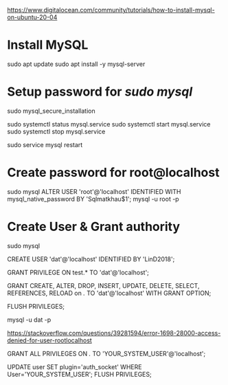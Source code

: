 https://www.digitalocean.com/community/tutorials/how-to-install-mysql-on-ubuntu-20-04

# Install MySQL
sudo apt update
sudo apt install -y mysql-server

# Setup password for *sudo mysql*
sudo mysql_secure_installation
<!-- root pass: Sqlmatkhau$1 -->


sudo systemctl status mysql.service
sudo systemctl start mysql.service
sudo systemctl stop mysql.service

sudo service mysql restart

# Create password for root@localhost
sudo mysql
ALTER USER 'root'@'localhost' IDENTIFIED WITH mysql_native_password BY 'Sqlmatkhau$1';
mysql -u root -p 

# Create User & Grant authority
<!-- run mysql CLI -->
sudo mysql

<!-- CREATE USER 'username'@'host' IDENTIFIED WITH authentication_plugin BY '123456'; -->
CREATE USER 'dat'@'localhost' IDENTIFIED BY 'LinD2018';

GRANT PRIVILEGE ON test.* TO 'dat'@'localhost';

GRANT CREATE, ALTER, DROP, INSERT, UPDATE, DELETE, SELECT, REFERENCES, RELOAD on *.* TO 'dat'@'localhost' WITH GRANT OPTION;

FLUSH PRIVILEGES;

<!-- access dat account -->
mysql -u dat -p

<!-- fix mysql -u root -p accessd denied: remove pass OR CREATE USER(recommend) -->
https://stackoverflow.com/questions/39281594/error-1698-28000-access-denied-for-user-rootlocalhost

GRANT ALL PRIVILEGES ON *.* TO 'YOUR_SYSTEM_USER'@'localhost';

UPDATE user SET plugin='auth_socket' WHERE User='YOUR_SYSTEM_USER';
FLUSH PRIVILEGES;
